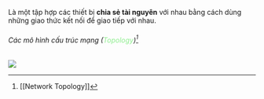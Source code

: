 Là một tập hợp các thiết bị **chia sẻ tài nguyên** với nhau bằng cách dùng những giao thức kết nối để giao tiếp với nhau.

###### Các mô hình cấu trúc mạng (<font style="color:LightGreen">Topology</font>)[^1]

**![](https://lh3.googleusercontent.com/LZjsqXyWeM4VuWq6c6BXxPNA3Vmj3J4DSI0A7jgvwnHU9I1B-ffS5VjalQhu4qPc8TekdylZvWeFzZvBuUxDwDDFFUWr6jFJq-Rq79mUeMF02nKG2XkpR6Op_Pe2Rfpn5OuGWgbVz-yCCUFbJQTw4po2eQ=s2048)**

[^1]: [[Network Topology]]